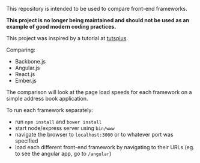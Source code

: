 This repository is intended to be used to compare front-end frameworks.

**This project is no longer being maintained and should not be used as an example of good modern coding practices.**

This project was inspired by a tutorial at [tutsplus](https://code.tutsplus.com/courses/comparing-front-end-frameworks).

Comparing:
- Backbone.js
- Angular.js
- React.js
- Ember.js

The comparison will look at the page load speeds for each framework on a simple address book application.

To run each framework separately:
- run `npm install` and `bower install`
- start node/express server using `bin/www`
- navigate the browser to `localhost:3000` or to whatever port was specified
- load each different front-end framework by navigating to their URLs (eg. to see the angular app, go to `/angular`)
